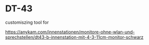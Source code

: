 # DT-43

customiszing tool for

https://anykam.com/innenstationen/monitore-ohne-wlan-und-sprechstellen/dt43-b-innenstation-mit-4-3-11cm-monitor-schwarz

